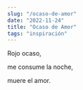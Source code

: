 ```yaml
---
slug: "/ocaso-de-amor"
date: "2022-11-24"
title: "Ocaso de Amor"
tags: "inspiración"
---
```


Rojo ocaso,

me consume la noche,

muere el amor.
